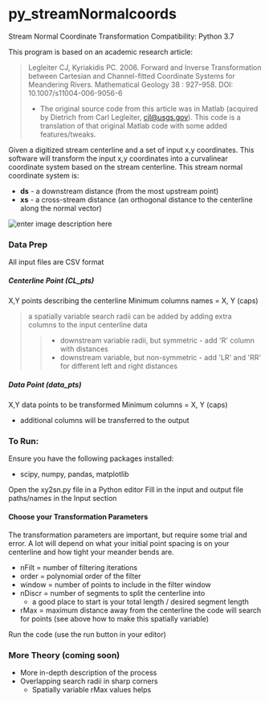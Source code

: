 
# py_streamNormalcoords

Stream Normal Coordinate Transformation
Compatibility:  Python 3.7

This program is based on an academic research article:
> Legleiter CJ, Kyriakidis PC. 2006. Forward and Inverse Transformation  between Cartesian and Channel-fitted Coordinate Systems for Meandering Rivers. Mathematical Geology 38 : 927–958. DOI: 10.1007/s11004-006-9056-6
>- The original source code from this article was in Matlab                 (acquired by Dietrich from Carl Legleiter, cjl@usgs.gov). This code is a translation of that original Matlab code with some added features/tweaks.
                
Given a digitized stream centerline and a set of input x,y         coordinates. This software will transform the input x,y coordinates into a curvalinear coordinate system based on the stream centerline. This stream normal coordinate system is:
- **ds** - a downstream distance (from the most upstream point)
- **xs** - a cross-stream distance (an orthogonal distance to the centerline along the normal vector)

![enter image description here](https://imgur.com/2MyvFN4.png)
        
### Data Prep
All input files are CSV format
##### Centerline Point (CL_pts)
X,Y points describing the centerline 
Minimum columns names = X, Y (caps)
> a spatially variable search radii can be added by adding extra columns to the input centerline data
>>- downstream variable radii, but symmetric - add 'R' column with distances
>>- downstream variable, but non-symmetric - add 'LR' and 'RR' for different left and right distances
    
##### Data Point (data_pts)
X,Y data points to be transformed
Minimum columns = X, Y (caps)
- additional columns will be transferred to the output

### To Run:
Ensure you have the following packages installed:
- scipy, numpy, pandas, matplotlib

Open the xy2sn.py file in a Python editor
Fill in the input and output file paths/names in the Input section
#### Choose your Transformation Parameters
The transformation parameters are important, but require some trial and error. A lot will depend on what your initial point spacing is on your centerline and how tight your meander bends are.
- nFilt  = number of filtering iterations
- order  = polynomial order of the filter
- window = number of points to include in the filter window
- nDiscr = number of segments to split the centerline into
	- a good place to start is your total length / desired segment length
- rMax   = maximum distance away from the centerline the code will search for points (see above how to make this spatially variable)

Run the code (use the run button in your editor)

### More Theory (coming soon)
- More in-depth description of the process
- Overlapping search radii in sharp corners
	- Spatially variable rMax values helps
